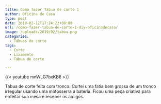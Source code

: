 ```yaml
---
title: Como fazer Tábua de corte 1
author: Oficina de Casa
type: post
date: 2019-02-12T17:24:23+00:00
url: /como-fazer-tabua-de-corte-1-diy-oficinadecasa/
image: /uploads/2019/02/tabua.png
categories:
  - Tábuas de corte
tags:
  - Corte
  - Lixamento
  - Tábua de corte

---
```

{{< youtube mnWLG7bxKB8 >}}

Tábua de corte feita com tronco. Cortei uma fatia bem grossa de um tronco irregular usando uma motosserra a bateria. Ficou uma peça criativa para enfeitar sua mesa e receber os amigos.
